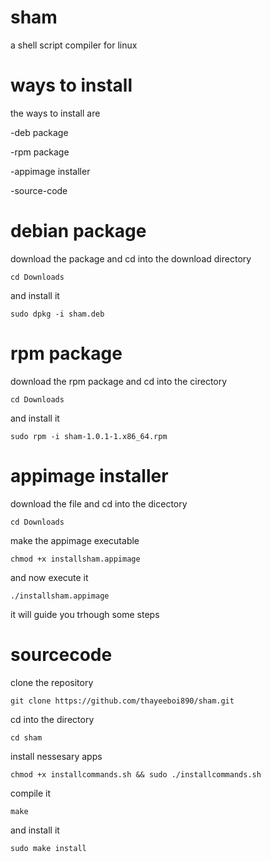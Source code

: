 # sham
a shell script compiler for linux
# ways to install
the ways to install are

-deb package

-rpm package

-appimage installer

-source-code

# debian package

download the package and cd into the download directory

```
cd Downloads
```

and install it

```
sudo dpkg -i sham.deb
```

# rpm package

download the rpm package and cd into the cirectory

```
cd Downloads
```

and install it

```
sudo rpm -i sham-1.0.1-1.x86_64.rpm
```

# appimage installer

download the file and cd into the dicectory

```
cd Downloads
```

make the appimage executable

```
chmod +x installsham.appimage
```

and now execute it

```
./installsham.appimage
```

it will guide you trhough some steps

# sourcecode

clone the repository

```
git clone https://github.com/thayeeboi890/sham.git
```

cd into the directory

```
cd sham
```

install nessesary apps

```
chmod +x installcommands.sh && sudo ./installcommands.sh
```

compile it

```
make
```

and install it

```
sudo make install
```
